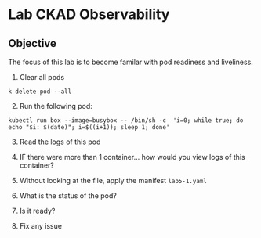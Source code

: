 # Lab CKAD Observability

## Objective

The focus of this lab is to become familar with pod readiness and liveliness.

1. Clear all pods

`k delete pod --all`

2. Run the following pod:

`kubectl run box --image=busybox -- /bin/sh -c  'i=0; while true; do echo "$i: $(date)"; i=$((i+1)); sleep 1; done'`

3. Read the logs of this pod

4. IF there were more than 1 container... how would you view logs of this container?

5. Without looking at the file, apply the manifest `lab5-1.yaml`

6. What is the status of the pod?

7. Is it ready?  

8. Fix any issue


